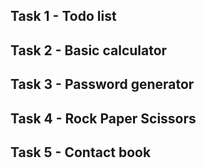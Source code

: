 ## Task 1 - Todo list

## Task 2 - Basic calculator

## Task 3 - Password generator

## Task 4 - Rock Paper Scissors

## Task 5 - Contact book
